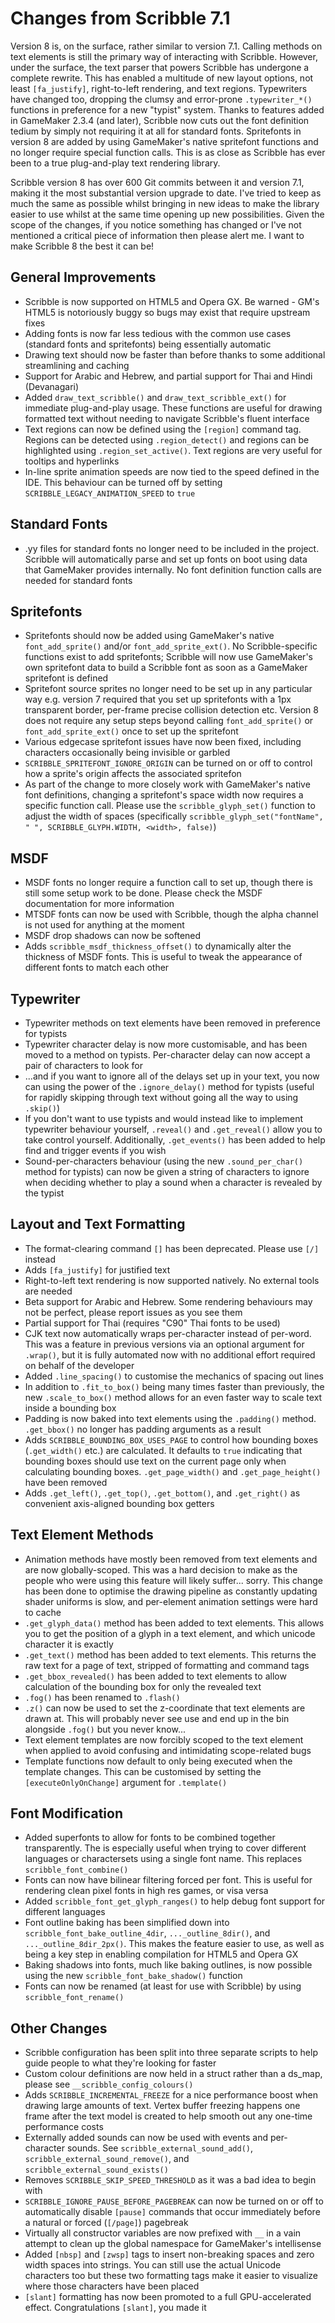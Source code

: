 # Changes from Scribble 7.1

Version 8 is, on the surface, rather similar to version 7.1. Calling methods on text elements is still the primary way of interacting with Scribble. However, under the surface, the text parser that powers Scribble has undergone a complete rewrite. This has enabled a multitude of new layout options, not least `[fa_justify]`, right-to-left rendering, and text regions. Typewriters have changed too, dropping the clumsy and error-prone `.typewriter_*()` functions in preference for a new "typist" system. Thanks to features added in GameMaker 2.3.4 (and later), Scribble now cuts out the font definition tedium by simply not requiring it at all for standard fonts. Spritefonts in version 8 are added by using GameMaker's native spritefont functions and no longer require special function calls. This is as close as Scribble has ever been to a true plug-and-play text rendering library.

Scribble version 8 has over 600 Git commits between it and version 7.1, making it the most substantial version upgrade to date. I've tried to keep as much the same as possible whilst bringing in new ideas to make the library easier to use whilst at the same time opening up new possibilities. Given the scope of the changes, if you notice something has changed or I've not mentioned a critical piece of information then please alert me. I want to make Scribble 8 the best it can be!

## General Improvements

- Scribble is now supported on HTML5 and Opera GX. Be warned - GM's HTML5 is notoriously buggy so bugs may exist that require upstream fixes
- Adding fonts is now far less tedious with the common use cases (standard fonts and spritefonts) being essentially automatic
- Drawing text should now be faster than before thanks to some additional streamlining and caching
- Support for Arabic and Hebrew, and partial support for Thai and Hindi (Devanagari)
- Added `draw_text_scribble()` and `draw_text_scribble_ext()` for immediate plug-and-play usage. These functions are useful for drawing formatted text without needing to navigate Scribble's fluent interface
- Text regions can now be defined using the `[region]` command tag. Regions can be detected using `.region_detect()` and regions can be highlighted using `.region_set_active()`. Text regions are very useful for tooltips and hyperlinks
- In-line sprite animation speeds are now tied to the speed defined in the IDE. This behaviour can be turned off by setting `SCRIBBLE_LEGACY_ANIMATION_SPEED` to `true`

## Standard Fonts

- .yy files for standard fonts no longer need to be included in the project. Scribble will automatically parse and set up fonts on boot using data that GameMaker provides internally. No font definition function calls are needed for standard fonts

## Spritefonts

- Spritefonts should now be added using GameMaker's native `font_add_sprite()` and/or `font_add_sprite_ext()`. No Scribble-specific functions exist to add spritefonts; Scribble will now use GameMaker's own spritefont data to build a Scribble font as soon as a GameMaker spritefont is defined
- Spritefont source sprites no longer need to be set up in any particular way e.g. version 7 required that you set up spritefonts with a 1px transparent border, per-frame precise collision detection etc. Version 8 does not require any setup steps beyond calling `font_add_sprite()` or `font_add_sprite_ext()` once to set up the spritefont
- Various edgecase spritefont issues have now been fixed, including characters occasionally being invisible or garbled
- `SCRIBBLE_SPRITEFONT_IGNORE_ORIGIN` can be turned on or off to control how a sprite's origin affects the associated spritefon
- As part of the change to more closely work with GameMaker's native font definitions, changing a spritefont's space width now requires a specific function call. Please use the `scribble_glyph_set()` function to adjust the width of spaces (specifically `scribble_glyph_set("fontName", " ", SCRIBBLE_GLYPH.WIDTH, <width>, false)`)

## MSDF

- MSDF fonts no longer require a function call to set up, though there is still some setup work to be done. Please check the MSDF documentation for more information
- MTSDF fonts can now be used with Scribble, though the alpha channel is not used for anything at the moment
- MSDF drop shadows can now be softened
- Adds `scribble_msdf_thickness_offset()` to dynamically alter the thickness of MSDF fonts. This is useful to tweak the appearance of different fonts to match each other

## Typewriter

- Typewriter methods on text elements have been removed in preference for typists
- Typewriter character delay is now more customisable, and has been moved to a method on typists. Per-character delay can now accept a pair of characters to look for
- ...and if you want to ignore all of the delays set up in your text, you now can using the power of the `.ignore_delay()` method for typists (useful for rapidly skipping through text without going all the way to using `.skip()`)
- If you don't want to use typists and would instead like to implement typewriter behaviour yourself, `.reveal()` and `.get_reveal()` allow you to take control yourself. Additionally, `.get_events()` has been added to help find and trigger events if you wish
- Sound-per-characters behaviour (using the new `.sound_per_char()` method for typists) can now be given a string of characters to ignore when deciding whether to play a sound when a character is revealed by the typist

## Layout and Text Formatting

- The format-clearing command `[]` has been deprecated. Please use `[/]` instead
- Adds `[fa_justify]` for justified text
- Right-to-left text rendering is now supported natively. No external tools are needed
- Beta support for Arabic and Hebrew. Some rendering behaviours may not be perfect, please report issues as you see them
- Partial support for Thai (requires "C90" Thai fonts to be used)
- CJK text now automatically wraps per-character instead of per-word. This was a feature in previous versions via an optional argument for `.wrap()`, but it is fully automated now with no additional effort required on behalf of the developer
- Added `.line_spacing()` to customise the mechanics of spacing out lines
- In addition to `.fit_to_box()` being many times faster than previously, the new `.scale_to_box()` method allows for an even faster way to scale text inside a bounding box
- Padding is now baked into text elements using the `.padding()` method. `.get_bbox()` no longer has padding arguments as a result
- Adds `SCRIBBLE_BOUNDING_BOX_USES_PAGE` to control how bounding boxes (`.get_width()` etc.) are calculated. It defaults to `true` indicating that bounding boxes should use text on the current page only when calculating bounding boxes. `.get_page_width()` and `.get_page_height()` have been removed
- Adds `.get_left()`, `.get_top()`, `.get_bottom()`, and `.get_right()` as convenient axis-aligned bounding box getters

## Text Element Methods

- Animation methods have mostly been removed from text elements and are now globally-scoped. This was a hard decision to make as the people who were using this feature will likely suffer... sorry. This change has been done to optimise the drawing pipeline as constantly updating shader uniforms is slow, and per-element animation settings were hard to cache
- `.get_glyph_data()` method has been added to text elements. This allows you to get the position of a glyph in a text element, and which unicode character it is exactly
- `.get_text()` method has been added to text elements. This returns the raw text for a page of text, stripped of formatting and command tags
- `.get_bbox_revealed()` has been added to text elements to allow calculation of the bounding box for only the revealed text
- `.fog()` has been renamed to `.flash()`
- `.z()` can now be used to set the z-coordinate that text elements are drawn at. This will probably never see use and end up in the bin alongside `.fog()` but you never know...
- Text element templates are now forcibly scoped to the text element when applied to avoid confusing and intimidating scope-related bugs
- Template functions now default to only being executed when the template changes. This can be customised by setting the `[executeOnlyOnChange]` argument for `.template()`

## Font Modification

- Added superfonts to allow for fonts to be combined together transparently. The is especially useful when trying to cover different languages or charactersets using a single font name. This replaces `scribble_font_combine()`
- Fonts can now have bilinear filtering forced per font. This is useful for rendering clean pixel fonts in high res games, or visa versa
- Added `scribble_font_get_glyph_ranges()` to help debug font support for different languages
- Font outline baking has been simplified down into `scribble_font_bake_outline_4dir`, `..._outline_8dir()`, and `..._outline_8dir_2px()`. This makes the feature easier to use, as well as being a key step in enabling compilation for HTML5 and Opera GX
- Baking shadows into fonts, much like baking outlines, is now possible using the new `scribble_font_bake_shadow()` function
- Fonts can now be renamed (at least for use with Scribble) by using `scribble_font_rename()`

## Other Changes

- Scribble configuration has been split into three separate scripts to help guide people to what they're looking for faster
- Custom colour definitions are now held in a struct rather than a ds_map, please see `__scribble_config_colours()`
- Adds `SCRIBBLE_INCREMENTAL_FREEZE` for a nice performance boost when drawing large amounts of text. Vertex buffer freezing happens one frame after the text model is created to help smooth out any one-time performance costs
- Externally added sounds can now be used with events and per-character sounds. See `scribble_external_sound_add()`, `scribble_external_sound_remove()`, and `scribble_external_sound_exists()`
- Removes `SCRIBBLE_SKIP_SPEED_THRESHOLD` as it was a bad idea to begin with
- `SCRIBBLE_IGNORE_PAUSE_BEFORE_PAGEBREAK` can now be turned on or off to automatically disable `[pause]` commands that occur immediately before a natural or forced (`[/page]`) pagebreak
- Virtually all constructor variables are now prefixed with `__` in a vain attempt to clean up the global namespace for GameMaker's intellisense
- Added `[nbsp]` and `[zwsp]` tags to insert non-breaking spaces and zero width spaces into strings. You can still use the actual Unicode characters too but these two formatting tags make it easier to visualize where those characters have been placed
- `[slant]` formatting has now been promoted to a full GPU-accelerated effect. Congratulations `[slant]`, you made it
